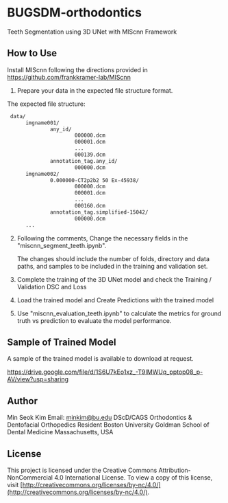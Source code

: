 # BUGSDM-orthodontics
Teeth Segmentation using 3D UNet with MIScnn Framework

## How to Use 
Install MIScnn following the directions provided in https://github.com/frankkramer-lab/MIScnn

1. Prepare your data in the expected file structure format.

The expected file structure:
```sh
 data/
      imgname001/
              any_id/
                      000000.dcm
                      000001.dcm
                      ...
                      000139.dcm
              annotation_tag.any_id/
                      000000.dcm
      imgname002/
              0.000000-CT2p2b2 50 Ex-45938/
                      000000.dcm
                      000001.dcm
                      ...
                      000160.dcm
              annotation_tag.simplified-15042/
                      000000.dcm
      ...
```

2. Following the comments, Change the necessary fields in the "miscnn_segment_teeth.ipynb".

   The changes should include the number of folds, directory and data paths, and samples to be included in the training and validation set.

3. Complete the training of the 3D UNet model and check the Training / Validation DSC and Loss 

4. Load the trained model and Create Predictions with the trained model

5. Use "miscnn_evaluation_teeth.ipynb" to calculate the metrics for ground truth vs prediction to evaluate the model performance.

## Sample of Trained Model

A sample of the trained model is available to download at request. 

https://drive.google.com/file/d/1S6U7kEo1xz_-T9IMWUq_pptop08_p-AV/view?usp=sharing

## Author 
Min Seok Kim 
Email: minkim@bu.edu 
DScD/CAGS Orthodontics & Dentofacial Orthopedics Resident
Boston University Goldman School of Dental Medicine
Massachusetts, USA

## License

This project is licensed under the Creative Commons Attribution-NonCommercial 4.0 International License. To view a copy of this license, visit [http://creativecommons.org/licenses/by-nc/4.0/](http://creativecommons.org/licenses/by-nc/4.0/).
